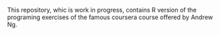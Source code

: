 This repository, whic is work in progress, contains R version of the programing exercises of the famous coursera course offered by Andrew Ng.